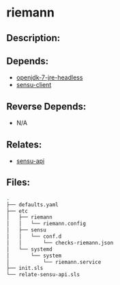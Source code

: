 # riemann

## Description:



## Depends:

  -  [openjdk-7-jre-headless](/salt/openjdk-7-jre-headless)
  -  [sensu-client](/salt/sensu-client)

## Reverse Depends:

  -  N/A

## Relates:

  -  [sensu-api](/salt/sensu-api)

## Files:

```bash
.
├── defaults.yaml
├── etc
│   ├── riemann
│   │   └── riemann.config
│   ├── sensu
│   │   └── conf.d
│   │       └── checks-riemann.json
│   └── systemd
│       └── system
│           └── riemann.service
├── init.sls
└── relate-sensu-api.sls
```
